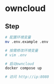 # owncloud

## Step
```bash
# 配置环境变量
mv .env.example .env

# 按需修改环境变量
# vim .env

# 启动owncloud
docker compose up

# 访问 http://ip:8080
```
